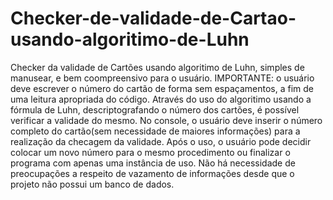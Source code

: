 # Checker-de-validade-de-Cartao-usando-algoritimo-de-Luhn
Checker da validade de Cartões usando algoritimo de Luhn, simples de manusear, e bem coompreensivo para o usuário.
 IMPORTANTE: o usuário deve escrever o número do cartão de forma sem espaçamentos, a fim de uma leitura apropriada do código. 
Através do uso do algoritimo usando a fórmula de Luhn, descriptografando o número dos cartões, é possível verificar a validade do mesmo. No console, o usuário deve inserir o número completo do cartão(sem necessidade de maiores informações) para a realização da checagem da validade. Após o uso, o usuário pode decidir colocar um novo número para o mesmo procedimento ou finalizar o programa com apenas uma instância de uso. Não há necessidade de preocupações a respeito de vazamento de informações desde que o projeto não possui um banco de dados.
